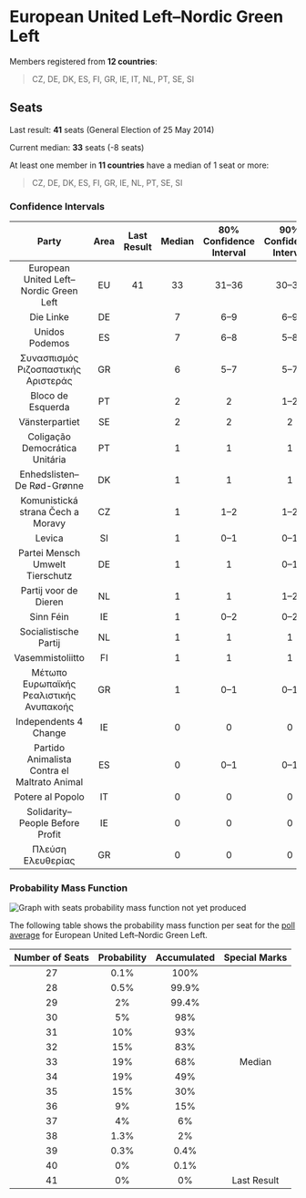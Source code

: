 # European United Left–Nordic Green Left

Members registered from **12 countries**:

> CZ, DE, DK, ES, FI, GR, IE, IT, NL, PT, SE, SI

## Seats

Last result: **41** seats (General Election of 25 May 2014)

Current median: **33** seats (-8 seats)

At least one member in **11 countries** have a median of 1 seat or more:

> CZ, DE, DK, ES, FI, GR, IE, NL, PT, SE, SI

### Confidence Intervals

| Party | Area | Last Result | Median | 80% Confidence Interval | 90% Confidence Interval | 95% Confidence Interval | 99% Confidence Interval |
|:-----:|:----:|:-----------:|:------:|:-----------------------:|:-----------------------:|:-----------------------:|:-----------------------:|
| European United Left–Nordic Green Left | EU | 41 | 33 | 31–36 | 30–37 | 30–37 | 28–38 |
| Die Linke | DE | | 7 | 6–9 | 6–9 | 6–9 | 5–9 |
| Unidos Podemos | ES | | 7 | 6–8 | 5–8 | 5–8 | 5–9 |
| Συνασπισμός Ριζοσπαστικής Αριστεράς | GR | | 6 | 5–7 | 5–7 | 5–7 | 4–7 |
| Bloco de Esquerda | PT | | 2 | 2 | 1–2 | 1–2 | 1–2 |
| Vänsterpartiet | SE | | 2 | 2 | 2 | 1–2 | 1–2 |
| Coligação Democrática Unitária | PT | | 1 | 1 | 1 | 1 | 1–2 |
| Enhedslisten–De Rød-Grønne | DK | | 1 | 1 | 1 | 1 | 0–1 |
| Komunistická strana Čech a Moravy | CZ | | 1 | 1–2 | 1–2 | 1–2 | 0–2 |
| Levica | SI | | 1 | 0–1 | 0–1 | 0–1 | 0–1 |
| Partei Mensch Umwelt Tierschutz | DE | | 1 | 1 | 0–1 | 0–1 | 0–2 |
| Partij voor de Dieren | NL | | 1 | 1 | 1–2 | 0–2 | 0–2 |
| Sinn Féin | IE | | 1 | 0–2 | 0–2 | 0–2 | 0–2 |
| Socialistische Partij | NL | | 1 | 1 | 1 | 1–2 | 1–2 |
| Vasemmistoliitto | FI | | 1 | 1 | 1 | 1 | 1 |
| Μέτωπο Ευρωπαϊκής Ρεαλιστικής Ανυπακοής | GR | | 1 | 0–1 | 0–1 | 0–1 | 0–1 |
| Independents 4 Change | IE | | 0 | 0 | 0 | 0 | 0 |
| Partido Animalista Contra el Maltrato Animal | ES | | 0 | 0–1 | 0–1 | 0–1 | 0–1 |
| Potere al Popolo | IT | | 0 | 0 | 0 | 0 | 0 |
| Solidarity–People Before Profit | IE | | 0 | 0 | 0 | 0 | 0 |
| Πλεύση Ελευθερίας | GR | | 0 | 0 | 0 | 0–1 | 0–1 |

### Probability Mass Function

![Graph with seats probability mass function not yet produced](average-2019-07-31-seats-pmf-europeanunitedleft–nordicgreenleft.png "Seats Probability Mass Function")

The following table shows the probability mass function per seat for the [poll average](average-2019-07-31.html) for European United Left–Nordic Green Left.

| Number of Seats | Probability | Accumulated | Special Marks |
|:---------------:|:-----------:|:-----------:|:-------------:|
| 27 | 0.1% | 100% |  |
| 28 | 0.5% | 99.9% |  |
| 29 | 2% | 99.4% |  |
| 30 | 5% | 98% |  |
| 31 | 10% | 93% |  |
| 32 | 15% | 83% |  |
| 33 | 19% | 68% | Median |
| 34 | 19% | 49% |  |
| 35 | 15% | 30% |  |
| 36 | 9% | 15% |  |
| 37 | 4% | 6% |  |
| 38 | 1.3% | 2% |  |
| 39 | 0.3% | 0.4% |  |
| 40 | 0% | 0.1% |  |
| 41 | 0% | 0% | Last Result |


